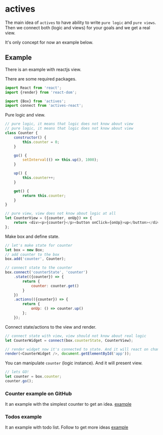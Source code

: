 # actives

The main idea of `actives` to have ability to write `pure logic` and `pure views`.
Then we connect both (logic and views) for your goals and we get a real view.

It's only concept for now an example below.

## Example
There is an example with reactjs view.


There are some required packages.
```javascript
import React from 'react';
import {render} from 'react-dom';

import {Box} from 'actives';
import connect from 'actives-react';
```
Pure logic and view.
```javascript
// pure logic, it means that logic does not know about view
// pure logic, it means that logic does not know about view
class Counter {
    constructor() {
        this.counter = 0;
    }

    go() {
        setInterval(() => this.up(), 1000);
    }

    up() {
        this.counter++;
    }

    get() {
        return this.counter;
    }
}

// pure view, view does not know about logic at all
let CounterView = ({counter, onUp}) => {
    return <div><p>{counter}</p><button onClick={onUp}>up</button></div>
};
```

Make box and define state.
```javascript
// let's make state for counter
let box = new Box;
// add counter to the box
box.add('counter', Counter);

// connect state to the counter
box.connect('counterState', 'counter')
    .state(({counter}) => {
        return {
            counter: counter.get()
        }
    })
    .actions(({counter}) => {
        return {
            onUp: () => counter.up()
        };
    });
```

Connect state/actions to the view and render.
```javascript
// connect state with view, view should not know about real logic
let CounterWidget = connect(box.counterState, CounterView);

// render widget now it's connected to state. And it will react on changes.
render(<CounterWidget />, document.getElementById('app'));
```

You can manipulate `counter` (logic instance). And it will present view.
```javascript
// lets GO!
let counter = box.counter;
counter.go();
```

### Counter example on GitHub 
It an example with the simplest counter to get an idea. [example](https://github.com/slavahatnuke/actives-reactjs-counter-example)

### Todos example
It an example with todo list. Follow to get more ideas [example](https://github.com/slavahatnuke/react-native-todos-example)


